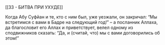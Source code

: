 [[33 - БИТВА ПРИ УХУДЕ]]

Когда Абу Суфйан и те, кто с ним был, уже уезжали, он закричал: “Мы встретимся с вами в Бадре на следующий год!” – а посланник Аллаха, да благословит его Аллах и приветствует, велел одному из сподвижников сказать: “Да, и (считай, что) мы с вами договорились об этом!”

